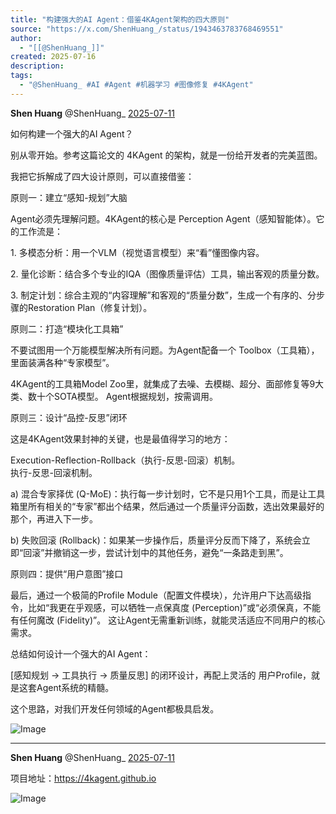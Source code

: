 ```yaml
---
title: "构建强大的AI Agent：借鉴4KAgent架构的四大原则"
source: "https://x.com/ShenHuang_/status/1943463783768469551"
author:
  - "[[@ShenHuang_]]"
created: 2025-07-16
description:
tags:
  - "@ShenHuang_ #AI #Agent #机器学习 #图像修复 #4KAgent"
---
```

**Shen Huang** @ShenHuang\_ [2025-07-11](https://x.com/ShenHuang_/status/1943463783768469551)

如何构建一个强大的AI Agent？  
  
别从零开始。参考这篇论文的 4KAgent 的架构，就是一份给开发者的完美蓝图。  
  
我把它拆解成了四大设计原则，可以直接借鉴：  
  
原则一：建立“感知-规划”大脑  
  
Agent必须先理解问题。4KAgent的核心是 Perception Agent（感知智能体）。它的工作流是：  
  
1\. 多模态分析：用一个VLM（视觉语言模型）来“看”懂图像内容。

2\. 量化诊断：结合多个专业的IQA（图像质量评估）工具，输出客观的质量分数。

3\. 制定计划：综合主观的“内容理解”和客观的“质量分数”，生成一个有序的、分步骤的Restoration Plan（修复计划）。  
  
原则二：打造“模块化工具箱”  
  
不要试图用一个万能模型解决所有问题。为Agent配备一个 Toolbox（工具箱），里面装满各种“专家模型”。  
  
4KAgent的工具箱Model Zoo里，就集成了去噪、去模糊、超分、面部修复等9大类、数十个SOTA模型。 Agent根据规划，按需调用。  
  
原则三：设计“品控-反思”闭环  
  
这是4KAgent效果封神的关键，也是最值得学习的地方：  
  
Execution-Reflection-Rollback（执行-反思-回滚）机制。  
执行-反思-回滚机制。  
  
a) 混合专家择优 (Q-MoE)：执行每一步计划时，它不是只用1个工具，而是让工具箱里所有相关的“专家”都出个结果，然后通过一个质量评分函数，选出效果最好的那个，再进入下一步。

b) 失败回滚 (Rollback)：如果某一步操作后，质量评分反而下降了，系统会立即“回滚”并撤销这一步，尝试计划中的其他任务，避免“一条路走到黑”。  
  
原则四：提供“用户意图”接口  
  
最后，通过一个极简的Profile Module（配置文件模块），允许用户下达高级指令，比如“我更在乎观感，可以牺牲一点保真度 (Perception)”或“必须保真，不能有任何魔改 (Fidelity)”。 这让Agent无需重新训练，就能灵活适应不同用户的核心需求。  
  
总结如何设计一个强大的AI Agent：  
  
\[感知规划 -> 工具执行 -> 质量反思\] 的闭环设计，再配上灵活的 用户Profile，就是这套Agent系统的精髓。  
  
这个思路，对我们开发任何领域的Agent都极具启发。

![Image](https://pbs.twimg.com/media/GviR1_2akAIgzHo?format=jpg&name=large)

---

**Shen Huang** @ShenHuang\_ [2025-07-11](https://x.com/ShenHuang_/status/1943463786834477153)

项目地址：https://4kagent.github.io

![Image](https://pbs.twimg.com/media/GviSASWWMAAxJOE?format=jpg&name=large)
